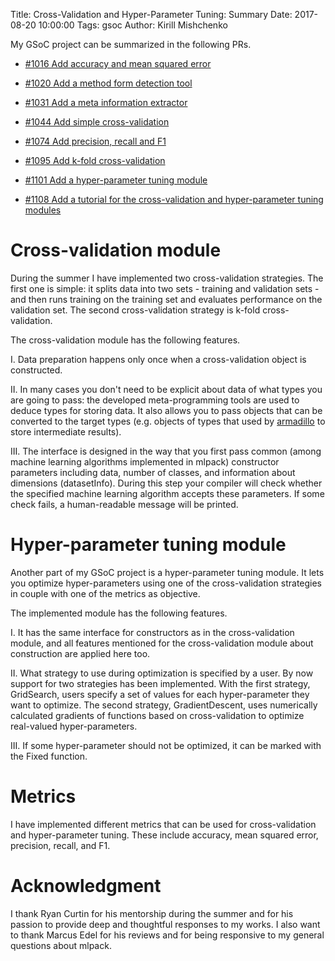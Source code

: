 Title: Cross-Validation and Hyper-Parameter Tuning: Summary
Date: 2017-08-20 10:00:00
Tags: gsoc
Author: Kirill Mishchenko

My GSoC project can be summarized in the following PRs.

* [#1016 Add accuracy and mean squared error](https://github.com/mlpack/mlpack/pull/1016)

* [#1020 Add a method form detection tool](https://github.com/mlpack/mlpack/pull/1020)

* [#1031 Add a meta information extractor](https://github.com/mlpack/mlpack/pull/1031)

* [#1044 Add simple cross-validation](https://github.com/mlpack/mlpack/pull/1044)

* [#1074 Add precision, recall and F1](https://github.com/mlpack/mlpack/pull/1074)

* [#1095 Add k-fold cross-validation](https://github.com/mlpack/mlpack/pull/1095)

* [#1101 Add a hyper-parameter tuning module](https://github.com/mlpack/mlpack/pull/1101)

* [#1108 Add a tutorial for the cross-validation and hyper-parameter tuning modules](https://github.com/mlpack/mlpack/pull/1108)

# Cross-validation module

During the summer I have implemented two cross-validation strategies. The first
one is simple: it splits data into two sets - training and validation sets -
and then runs training on the training set and evaluates performance on the
validation set. The second cross-validation strategy is k-fold
cross-validation.

The cross-validation module has the following features.

I. Data preparation happens only once when a cross-validation object is
constructed.

II. In many cases you don't need to be explicit about data of what types you
are going to pass: the developed meta-programming tools are used to deduce
types for storing data. It also allows you to pass objects that can be
converted to the target types (e.g. objects of types that used by
[armadillo](http://arma.sourceforge.net/) to store intermediate results).

III. The interface is designed in the way that you first pass common (among
machine learning algorithms implemented in mlpack) constructor parameters
including data, number of classes, and information about dimensions
(datasetInfo). During this step your compiler will check whether the specified
machine learning algorithm accepts these parameters. If some check fails, a
human-readable message will be printed.

# Hyper-parameter tuning module

Another part of my GSoC project is a hyper-parameter tuning module. It lets
you optimize hyper-parameters using one of the cross-validation strategies in
couple with one of the metrics as objective.

The implemented module has the following features.

I. It has the same interface for constructors as in the cross-validation
module, and all features mentioned for the cross-validation module about
construction are applied here too.

II. What strategy to use during optimization is specified by a user. By now
support for two strategies has been implemented. With the first strategy,
GridSearch, users specify a set of values for each hyper-parameter they want
to optimize. The second strategy, GradientDescent, uses numerically
calculated gradients of functions based on cross-validation to optimize
real-valued hyper-parameters.

III. If some hyper-parameter should not be optimized, it can be marked with the
Fixed function.

# Metrics

I have implemented different metrics that can be used for cross-validation and
hyper-parameter tuning. These include accuracy, mean squared error, precision,
recall, and F1.

# Acknowledgment

I thank Ryan Curtin for his mentorship during the summer and for his passion to
provide deep and thoughtful responses to my works. I also want to thank Marcus
Edel for his reviews and for being responsive to my general questions about
mlpack.
